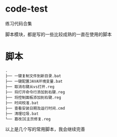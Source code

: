 # code-test

练习代码合集

脚本模块，都是写的一些比较成熟的一直在使用的脚本

# 脚本

```
.
├── 一键复制文件到新目录.bat
├── 一键配置JAVA环境变量.bat
├── 取消右键从vs打开.reg
├── 将打开命令行添加到右键.reg
├── 将控制面板添加到右键.reg
├── 时间校准.bat
├── 查看安装日期及运行时间.cmd
├── 清理垃圾.bat
└── 篡改IE主页修复.reg
```

以上是几个写的常用脚本，我会继续完善